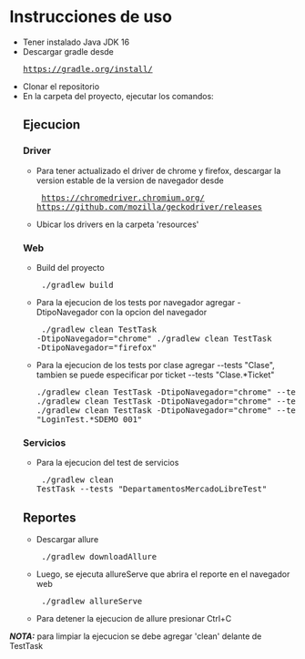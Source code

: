 # Instrucciones de uso
 * Tener instalado Java JDK 16 
 * Descargar gradle desde 
        <pre>https://gradle.org/install/ </pre>
 * Clonar el repositorio
 * En la carpeta del proyecto, ejecutar los comandos:
    ## Ejecucion
    ### Driver
    - Para tener actualizado el driver de chrome y firefox, descargar la version estable de la version de navegador desde
            <pre>
            https://chromedriver.chromium.org/
            https://github.com/mozilla/geckodriver/releases
            </pre>
    - Ubicar los drivers en la carpeta 'resources'        
    ### Web
    - Build del proyecto 
            <pre>
            ./gradlew build
            </pre>
    - Para la ejecucion de los tests por navegador agregar -DtipoNavegador con la opcion del navegador
            <pre>
            ./gradlew clean TestTask -DtipoNavegador="chrome"
            ./gradlew clean TestTask -DtipoNavegador="firefox"
            </pre>
    - Para la ejecucion de los tests por clase agregar --tests "Clase", tambien se puede especificar por ticket --tests "Clase.*Ticket"
            <pre>
            ./gradlew clean TestTask -DtipoNavegador="chrome" --tests "LoginTest" 
            ./gradlew clean TestTask -DtipoNavegador="chrome" --tests "ProductsTest" 
            ./gradlew clean TestTask -DtipoNavegador="chrome" --tests "LoginTest.*SDEMO_001"
            </pre>
    ### Servicios
    - Para la ejecucion del test de servicios 
            <pre>
            ./gradlew clean TestTask --tests "DepartamentosMercadoLibreTest"
            </pre>
    ## Reportes
    - Descargar allure
            <pre>
            ./gradlew downloadAllure
            </pre>
    - Luego, se ejecuta allureServe que abrira el reporte en el navegador web
            <pre>
            ./gradlew allureServe
            </pre>
    - Para detener la ejecucion de allure presionar Ctrl+C
 
**_NOTA:_** para limpiar la ejecucion se debe agregar 'clean' delante de TestTask
 
